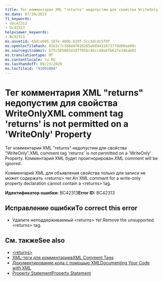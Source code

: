 ```yaml
---
title: Тег комментария XML "returns" недопустим для свойства WriteOnly
ms.date: 07/20/2015
f1_keywords:
- vbc42313
- bc42313
helpviewer_keywords:
- BC42313
ms.assetid: 43dca605-187e-4b0b-b29f-5cc4dcdc5f9f
ms.openlocfilehash: 01b3c7c388e8f016265e68943287377dd80ae09c
ms.sourcegitcommit: bf5c5850654187705bc94cc40ebfb62fe346ab02
ms.translationtype: MT
ms.contentlocale: ru-RU
ms.lasthandoff: 09/23/2020
ms.locfileid: "91091084"
---
```

# <a name="xml-comment-tag-returns-is-not-permitted-on-a-writeonly-property"></a><span data-ttu-id="92da2-102">Тег комментария XML "returns" недопустим для свойства WriteOnly</span><span class="sxs-lookup"><span data-stu-id="92da2-102">XML comment tag 'returns' is not permitted on a 'WriteOnly' Property</span></span>

<span data-ttu-id="92da2-103">Тег комментария XML "returns" недопустим для свойства "WriteOnly".</span><span class="sxs-lookup"><span data-stu-id="92da2-103">XML comment tag 'returns' is not permitted on a 'WriteOnly' Property.</span></span> <span data-ttu-id="92da2-104">Комментарий XML будет проигнорирован.</span><span class="sxs-lookup"><span data-stu-id="92da2-104">XML comment will be ignored.</span></span>  
  
 <span data-ttu-id="92da2-105">Комментарий XML для объявления свойства только для записи не может содержать \<returns> тег.</span><span class="sxs-lookup"><span data-stu-id="92da2-105">An XML comment for a write-only property declaration cannot contain a \<returns> tag.</span></span>  
  
 <span data-ttu-id="92da2-106">**Идентификатор ошибки:** BC42313</span><span class="sxs-lookup"><span data-stu-id="92da2-106">**Error ID:** BC42313</span></span>  
  
## <a name="to-correct-this-error"></a><span data-ttu-id="92da2-107">Исправление ошибки</span><span class="sxs-lookup"><span data-stu-id="92da2-107">To correct this error</span></span>  
  
- <span data-ttu-id="92da2-108">Удалите неподдерживаемый \<returns> тег.</span><span class="sxs-lookup"><span data-stu-id="92da2-108">Remove the unsupported \<returns> tag.</span></span>  
  
## <a name="see-also"></a><span data-ttu-id="92da2-109">См. также</span><span class="sxs-lookup"><span data-stu-id="92da2-109">See also</span></span>

- [\<returns>](../language-reference/xmldoc/returns.md)
- [<span data-ttu-id="92da2-110">XML-теги для комментариев</span><span class="sxs-lookup"><span data-stu-id="92da2-110">XML Comment Tags</span></span>](../language-reference/xmldoc/index.md)
- [<span data-ttu-id="92da2-111">Документирование кода с помощью XML</span><span class="sxs-lookup"><span data-stu-id="92da2-111">Documenting Your Code with XML</span></span>](../programming-guide/program-structure/documenting-your-code-with-xml.md)
- [<span data-ttu-id="92da2-112">Property Statement</span><span class="sxs-lookup"><span data-stu-id="92da2-112">Property Statement</span></span>](../language-reference/statements/property-statement.md)
